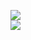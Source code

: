[![](https://img.shields.io/badge/Made%20With-Github%20Spray-lightgrey.svg?style=for-the-badge&logo=github)](https://github.com/Annihil/github-spray#7007)  
[![](https://i.imgur.com/2DrTn0Z.gif)](https://github.com/Annihil/github-spray)